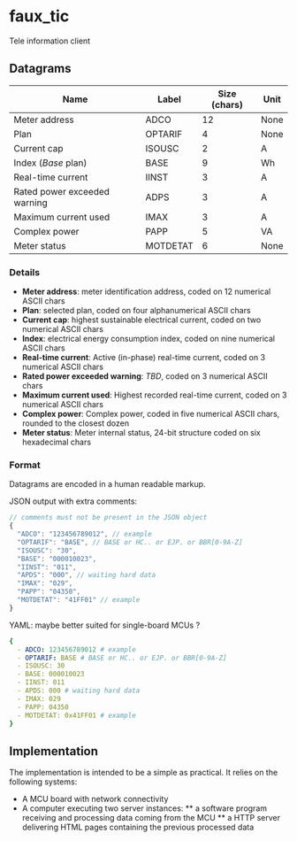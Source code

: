 # faux_tic
Tele information client

## Datagrams


|Name|Label|Size (chars)|Unit|
|---|---|---|---|
|Meter address|ADCO|12|None|
|Plan|OPTARIF|4|None|
|Current cap|ISOUSC|2|A|
|Index (*Base* plan)|BASE|9|Wh|
|Real-time current|IINST|3|A|
|Rated power exceeded warning|ADPS|3|A|
|Maximum current used|IMAX|3|A|
|Complex power|PAPP|5|VA|
|Meter status|MOTDETAT|6|None|

### Details

* **Meter address**: meter identification address, coded on 12 numerical ASCII chars
* **Plan**: selected plan, coded on four alphanumerical ASCII chars
* **Current cap**: highest sustainable electrical current, coded on two numerical ASCII chars
* **Index**: electrical energy consumption index, coded on nine numerical ASCII chars
* **Real-time current**: Active (in-phase) real-time current, coded on 3 numerical ASCII chars
* **Rated power exceeded warning**: *TBD*, coded on 3 numerical ASCII chars
* **Maximum current used**: Highest recorded real-time current, coded on 3 numerical ASCII chars
* **Complex power**: Complex power, coded in five numerical ASCII chars, rounded to the closest dozen
* **Meter status**: Meter internal status, 24-bit structure coded on six hexadecimal chars

### Format

Datagrams are encoded in a human readable markup.

JSON output with extra comments:
```javascript
// comments must not be present in the JSON object
{
  "ADCO": "123456789012", // example
  "OPTARIF": "BASE", // BASE or HC.. or EJP. or BBR[0-9A-Z]
  "ISOUSC": "30",
  "BASE": "000010023",
  "IINST": "011",
  "APDS": "000", // waiting hard data
  "IMAX": "029",
  "PAPP": "04350",
  "MOTDETAT": "41FF01" // example
}
```

YAML: maybe better suited for single-board MCUs ?
```yaml
{
  - ADCO: 123456789012 # example
  - OPTARIF: BASE # BASE or HC.. or EJP. or BBR[0-9A-Z]
  - ISOUSC: 30
  - BASE: 000010023
  - IINST: 011
  - APDS: 000 # waiting hard data
  - IMAX: 029
  - PAPP: 04350
  - MOTDETAT: 0x41FF01 # example
}
```

## Implementation

The implementation is intended to be a simple as practical. It relies on the following systems:

* A MCU board with network connectivity
* A computer executing two server instances:
** a software program receiving and processing data coming from the MCU
** a HTTP server delivering HTML pages containing the previous processed data

